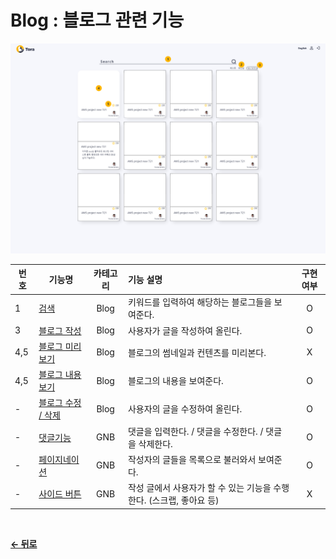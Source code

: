 # Blog : 블로그 관련 기능

![blog](/docs/image/Blog.png)

|  번호 | 기능명 | 카테고리 | 기능 설명 | 구현여부 |
| ----- | ----- | :------: | :-------- | :----: |
| 1 | [검색](/docs/Blog/Search.md) | Blog | 키워드를 입력하여 해당하는 블로그들을 보여준다. | O |
| 3 | [블로그 작성](/docs/Blog/Write.md) | Blog | 사용자가 글을 작성하여 올린다. | O |
| 4,5 | [블로그 미리보기](/docs/Blog/Preview.md) | Blog | 블로그의 썸네일과 컨텐츠를 미리본다. | X |
| 4,5 | [블로그 내용보기](/docs/Blog/Detail.md) | Blog | 블로그의 내용을 보여준다. | O |
| - | [블로그 수정 / 삭제](/docs/Blog/Edit.md) | Blog | 사용자의 글을 수정하여 올린다. | O |
| - | [댓글기능](/docs/GNB/Reply.md) | GNB | 댓글을 입력한다. / 댓글을 수정한다. / 댓글을 삭제한다. | O |
| - | [페이지네이션](/docs/GNB/Pagination.md) | GNB | 작성자의 글들을 목록으로 불러와서 보여준다. | O |
| - | [사이드 버튼](/docs/GNB/SideBtn.md) | GNB | 작성 글에서 사용자가 할 수 있는 기능을 수행한다. (스크랩, 좋아요 등) | X |

<br/>

[**← 뒤로**](/readme.md)
